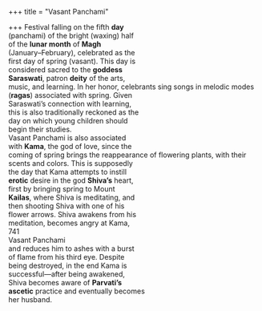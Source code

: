 +++
title = "Vasant Panchami"

+++
Festival falling on the fifth **day**  
(panchami) of the bright (waxing) half  
of the **lunar month** of **Magh**  
(January–February), celebrated as the  
first day of spring (vasant). This day is  
considered sacred to the **goddess**  
**Saraswati**, patron **deity** of the arts,  
music, and learning. In her honor, celebrants sing songs in melodic modes  
(**ragas**) associated with spring. Given  
Saraswati’s connection with learning,  
this is also traditionally reckoned as the  
day on which young children should  
begin their studies.  
Vasant Panchami is also associated  
with **Kama**, the god of love, since the  
coming of spring brings the reappearance of flowering plants, with their  
scents and colors. This is supposedly  
the day that Kama attempts to instill  
**erotic** desire in the god **Shiva’s** heart,  
first by bringing spring to Mount  
**Kailas**, where Shiva is meditating, and  
then shooting Shiva with one of his  
flower arrows. Shiva awakens from his  
meditation, becomes angry at Kama,  
741  
Vasant Panchami  
and reduces him to ashes with a burst  
of flame from his third eye. Despite  
being destroyed, in the end Kama is  
successful—after being awakened,  
Shiva becomes aware of **Parvati’s**  
**ascetic** practice and eventually becomes  
her husband.
